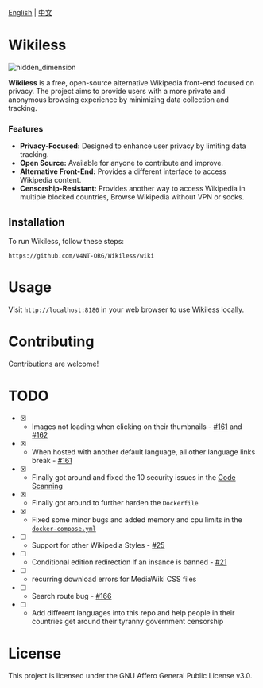 [English](README.md) | [中文](Chinese.md)

# Wikiless

![hidden_dimension](https://github.com/user-attachments/assets/4093053d-a7c4-45aa-8860-ea0f64a841e9)


**Wikiless** is a free, open-source alternative Wikipedia front-end focused on privacy. The project aims to provide users with a more private and anonymous browsing experience by minimizing data collection and tracking.

### Features
- **Privacy-Focused:** Designed to enhance user privacy by limiting data tracking.
- **Open Source:** Available for anyone to contribute and improve.
- **Alternative Front-End:** Provides a different interface to access Wikipedia content.
- **Censorship-Resistant:** Provides another way to access Wikipedia in multiple blocked countries, Browse Wikipedia without VPN or socks.

## Installation

To run Wikiless, follow these steps:

```
https://github.com/V4NT-ORG/Wikiless/wiki
```

# Usage

Visit ```http://localhost:8180``` in your web browser to use Wikiless locally.

# Contributing

Contributions are welcome!

# TODO

- [x] - Images not loading when clicking on their thumbnails - [#161](https://github.com/Metastem/Wikiless/issues/161) and [#162](https://github.com/Metastem/Wikiless/pull/162)
- [x] - When hosted with another default language, all other language links break - [#161](https://github.com/Metastem/Wikiless/issues/161)
- [x] - Finally got around and fixed the 10 security issues in the [Code Scanning](https://github.com/V4NT-ORG/Wikiless-Reborn/security/code-scanning)
- [x] - Finally got around to further harden the ```Dockerfile```
- [x] - Fixed some minor bugs and added memory and cpu limits in the [```docker-compose.yml```](https://www.baeldung.com/ops/docker-memory-limit)
- [ ] - Support for other Wikipedia Styles - [#25](https://github.com/Metastem/Wikiless/issues/25)
- [ ] - Conditional edition redirection if an insance is banned - [#21](https://github.com/Metastem/Wikiless/issues/21)
- [ ] - recurring download errors for MediaWiki CSS files
- [ ] - Search route bug - [#166](https://github.com/Metastem/Wikiless/issues/166)
- [ ] - Add different languages into this repo and help people in their countries get around their tyranny government censorship

# License

This project is licensed under the GNU Affero General Public License v3.0.
